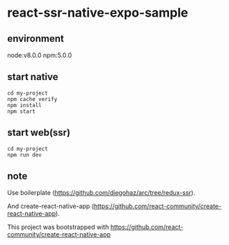 # react-ssr-native-expo-sample


## environment
node:v8.0.0
npm:5.0.0

## start native
```command
cd my-project
npm cache verify
npm install
npm start
```

## start web(ssr)

```command
cd my-project
npm run dev
```

## note
Use boilerplate (https://github.com/diegohaz/arc/tree/redux-ssr).

And create-react-native-app (https://github.com/react-community/create-react-native-app).

This project was bootstrapped with https://github.com/react-community/create-react-native-app

